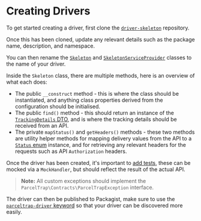 # Creating Drivers

To get started creating a driver, first clone the [`driver-skeleton`](https://github.com/parceltrap/driver-skeleton) repository.

Once this has been cloned, update any relevant details such as the package name, description, and namespace.

You can then rename the [`Skeleton`](https://github.com/parceltrap/driver-skeleton/blob/main/src/Skeleton.php) and [`SkeletonServiceProvider`](https://github.com/parceltrap/driver-skeleton/blob/main/src/SkeletonServiceProvider.php) classes to the name of your driver.

Inside the `Skeleton` class, there are multiple methods, here is an overview of what each does:

- The public `__construct` method - this is where the class should be instantiated, and anything class properties derived from the configuration should be initialised.
- The public `find()` method - this should return an instance of the [`TrackingDetails` DTO](https://github.com/parceltrap/parceltrap/blob/main/src/DTOs/TrackingDetails.php), and is where the tracking details should be received from an API.
- The private `mapStatus()` and `getHeaders()` methods - these two methods are utility helper methods for mapping delivery values from the API to a [`Status` enum](https://github.com/parceltrap/parceltrap/blob/main/src/Enums/Status.php) instance, and for retrieving any relevant headers for the requests such as API `Authorization` headers.

Once the driver has been created, it's important to [add tests](https://github.com/parceltrap/driver-skeleton/blob/main/tests/Feature/SkeletonTest.php), these can be mocked via a `MockHandler`, but should reflect the result of the actual API.

> **Note:** All custom exceptions should implement the `ParcelTrap\Contracts\ParcelTrapException` interface.

The driver can then be published to Packagist, make sure to use the [`parceltrap-driver` keyword](https://github.com/parceltrap/driver-skeleton/blob/main/composer.json#L6-L8) so that your driver can be discovered more easily.
